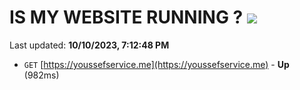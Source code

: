 # IS MY WEBSITE RUNNING ? [![](https://img.shields.io/static/v1?label=Sponsor&message=%E2%9D%A4&logo=GitHub&color=%23fe8e86)](https://github.com/sponsors/<username>)

Last updated: **10/10/2023, 7:12:48 PM**

- `GET` [https://youssefservice.me](https://youssefservice.me) - **Up** (982ms)
